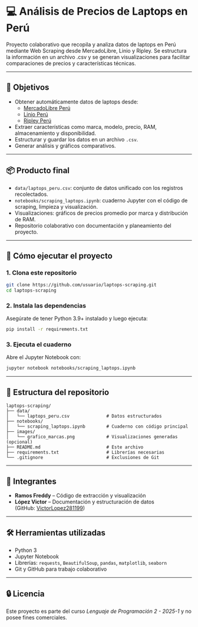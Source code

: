 # 💻 Análisis de Precios de Laptops en Perú

Proyecto colaborativo que recopila y analiza datos de laptops en Perú mediante Web Scraping desde MercadoLibre, Linio y Ripley. Se estructura la información en un archivo .csv y se generan visualizaciones para facilitar comparaciones de precios y características técnicas.

---

## 🎯 Objetivos

- Obtener automáticamente datos de laptops desde:
  - [MercadoLibre Perú](https://listado.mercadolibre.com.pe/laptop)
  - [Linio Perú](https://www.linio.com.pe/laptops)
  - [Ripley Perú](https://simple.ripley.com.pe/electronica/computo/laptops)
- Extraer características como marca, modelo, precio, RAM, almacenamiento y disponibilidad.
- Estructurar y guardar los datos en un archivo `.csv`.
- Generar análisis y gráficos comparativos.

---

## 📦 Producto final

- `data/laptops_peru.csv`: conjunto de datos unificado con los registros recolectados.
- `notebooks/scraping_laptops.ipynb`: cuaderno Jupyter con el código de scraping, limpieza y visualización.
- Visualizaciones: gráficos de precios promedio por marca y distribución de RAM.
- Repositorio colaborativo con documentación y planeamiento del proyecto.

---

## 🚀 Cómo ejecutar el proyecto

### 1. Clona este repositorio
```bash
git clone https://github.com/usuario/laptops-scraping.git
cd laptops-scraping
```

### 2. Instala las dependencias
Asegúrate de tener Python 3.9+ instalado y luego ejecuta:
```bash
pip install -r requirements.txt
```

### 3. Ejecuta el cuaderno
Abre el Jupyter Notebook con:
```bash
jupyter notebook notebooks/scraping_laptops.ipynb
```

---

## 📁 Estructura del repositorio

```
laptops-scraping/
├── data/
│   └── laptops_peru.csv              # Datos estructurados
├── notebooks/
│   └── scraping_laptops.ipynb        # Cuaderno con código principal
├── images/
│   └── grafico_marcas.png            # Visualizaciones generadas (opcional)
├── README.md                         # Este archivo
├── requirements.txt                  # Librerías necesarias
└── .gitignore                        # Exclusiones de Git
```

---

## 👥 Integrantes

- **Ramos Freddy** – Código de extracción y visualización  
- **López Victor** – Documentación y estructuración de datos  
(GitHub: [VictorLopez281199](https://github.com/VictorLopez281199))

---

## 🛠 Herramientas utilizadas

- Python 3
- Jupyter Notebook
- Librerías: `requests`, `BeautifulSoup`, `pandas`, `matplotlib`, `seaborn`
- Git y GitHub para trabajo colaborativo

---

## 🔒 Licencia

Este proyecto es parte del curso *Lenguaje de Programación 2 - 2025-1* y no posee fines comerciales.

